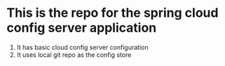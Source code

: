 # This is the repo for the spring cloud config server application
1. It has basic cloud config server configuration
2. It uses local git repo as the config store